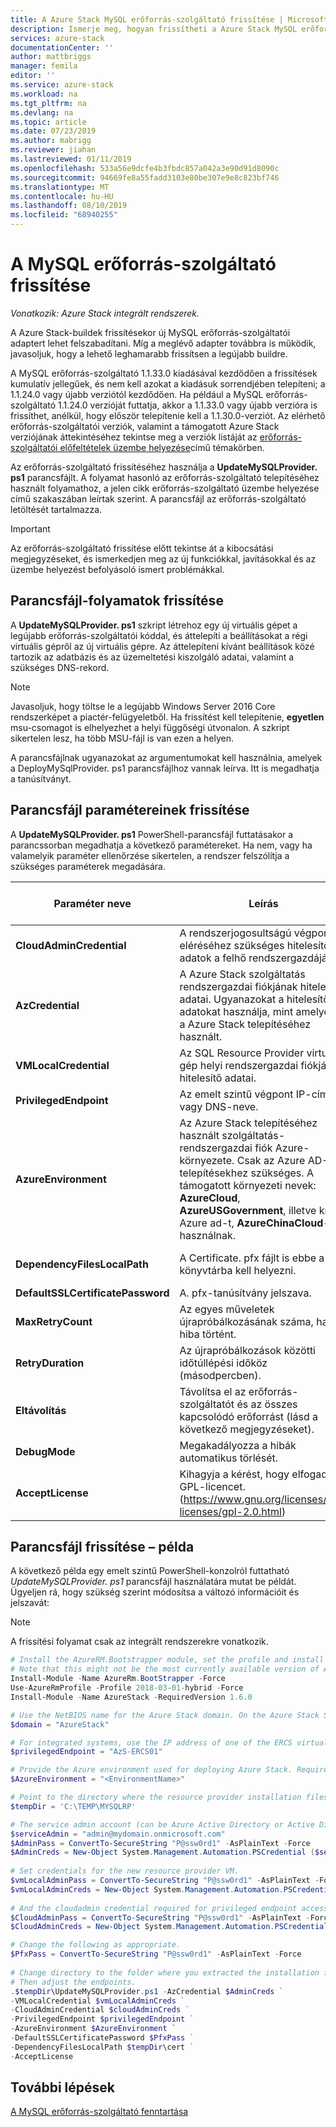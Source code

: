 ```yaml
---
title: A Azure Stack MySQL erőforrás-szolgáltató frissítése | Microsoft Docs
description: Ismerje meg, hogyan frissítheti a Azure Stack MySQL erőforrás-szolgáltatót.
services: azure-stack
documentationCenter: ''
author: mattbriggs
manager: femila
editor: ''
ms.service: azure-stack
ms.workload: na
ms.tgt_pltfrm: na
ms.devlang: na
ms.topic: article
ms.date: 07/23/2019
ms.author: mabrigg
ms.reviewer: jiahan
ms.lastreviewed: 01/11/2019
ms.openlocfilehash: 533a56e9dcfe4b3fbdc857a042a3e90d91d8090c
ms.sourcegitcommit: 94669fe8a55fadd3103e80be307e9e8c823bf746
ms.translationtype: MT
ms.contentlocale: hu-HU
ms.lasthandoff: 08/10/2019
ms.locfileid: "68940255"
---
```

# <a name="update-the-mysql-resource-provider"></a>A MySQL erőforrás-szolgáltató frissítése 

*Vonatkozik: Azure Stack integrált rendszerek.*

A Azure Stack-buildek frissítésekor új MySQL erőforrás-szolgáltatói adaptert lehet felszabadítani. Míg a meglévő adapter továbbra is működik, javasoljuk, hogy a lehető leghamarabb frissítsen a legújabb buildre. 

A MySQL erőforrás-szolgáltató 1.1.33.0 kiadásával kezdődően a frissítések kumulatív jellegűek, és nem kell azokat a kiadásuk sorrendjében telepíteni; a 1.1.24.0 vagy újabb verziótól kezdődően. Ha például a MySQL erőforrás-szolgáltató 1.1.24.0 verzióját futtatja, akkor a 1.1.33.0 vagy újabb verzióra is frissíthet, anélkül, hogy először telepítenie kell a 1.1.30.0-verziót. Az elérhető erőforrás-szolgáltatói verziók, valamint a támogatott Azure Stack verziójának áttekintéséhez tekintse meg a verziók listáját az [erőforrás-szolgáltatói előfeltételek üzembe helyezése](./azure-stack-mysql-resource-provider-deploy.md#prerequisites)című témakörben.

Az erőforrás-szolgáltató frissítéséhez használja a **UpdateMySQLProvider. ps1** parancsfájlt. A folyamat hasonló az erőforrás-szolgáltató telepítéséhez használt folyamathoz, a jelen cikk erőforrás-szolgáltató üzembe helyezése című szakaszában leírtak szerint. A parancsfájl az erőforrás-szolgáltató letöltését tartalmazza. 

 > [!IMPORTANT]
 > Az erőforrás-szolgáltató frissítése előtt tekintse át a kibocsátási megjegyzéseket, és ismerkedjen meg az új funkciókkal, javításokkal és az üzembe helyezést befolyásoló ismert problémákkal.

## <a name="update-script-processes"></a>Parancsfájl-folyamatok frissítése

A **UpdateMySQLProvider. ps1** szkript létrehoz egy új virtuális gépet a legújabb erőforrás-szolgáltatói kóddal, és áttelepíti a beállításokat a régi virtuális gépről az új virtuális gépre. Az áttelepíteni kívánt beállítások közé tartozik az adatbázis és az üzemeltetési kiszolgáló adatai, valamint a szükséges DNS-rekord. 

>[!NOTE]
>Javasoljuk, hogy töltse le a legújabb Windows Server 2016 Core rendszerképet a piactér-felügyeletből. Ha frissítést kell telepítenie, **egyetlen** msu-csomagot is elhelyezhet a helyi függőségi útvonalon. A szkript sikertelen lesz, ha több MSU-fájl is van ezen a helyen.

A parancsfájlnak ugyanazokat az argumentumokat kell használnia, amelyek a DeployMySqlProvider. ps1 parancsfájlhoz vannak leírva. Itt is megadhatja a tanúsítványt.  


## <a name="update-script-parameters"></a>Parancsfájl paramétereinek frissítése 
A **UpdateMySQLProvider. ps1** PowerShell-parancsfájl futtatásakor a parancssorban megadhatja a következő paramétereket. Ha nem, vagy ha valamelyik paraméter ellenőrzése sikertelen, a rendszer felszólítja a szükséges paraméterek megadására. 

| Paraméter neve | Leírás | Megjegyzés vagy alapértelmezett érték | 
| --- | --- | --- | 
| **CloudAdminCredential** | A rendszerjogosultságú végpont eléréséhez szükséges hitelesítő adatok a felhő rendszergazdájához. | _Kötelező_ | 
| **AzCredential** | A Azure Stack szolgáltatás rendszergazdai fiókjának hitelesítő adatai. Ugyanazokat a hitelesítő adatokat használja, mint amelyeket a Azure Stack telepítéséhez használt. | _Kötelező_ | 
| **VMLocalCredential** |Az SQL Resource Provider virtuális gép helyi rendszergazdai fiókjának hitelesítő adatai. | _Kötelező_ | 
| **PrivilegedEndpoint** | Az emelt szintű végpont IP-címe vagy DNS-neve. |  _Kötelező_ | 
| **AzureEnvironment** | Az Azure Stack telepítéséhez használt szolgáltatás-rendszergazdai fiók Azure-környezete. Csak az Azure AD-telepítésekhez szükséges. A támogatott környezeti nevek: **AzureCloud**, **AzureUSGovernment**, illetve kínai Azure ad-t, **AzureChinaCloud**-t használnak. | AzureCloud |
| **DependencyFilesLocalPath** | A Certificate. pfx fájlt is ebbe a könyvtárba kell helyezni. | Nem _kötelező_ (többcsomópontos használatra _ ) | 
| **DefaultSSLCertificatePassword** | A. pfx-tanúsítvány jelszava. | _Kötelező_ | 
| **MaxRetryCount** | Az egyes műveletek újrapróbálkozásának száma, ha hiba történt.| 2 | 
| **RetryDuration** | Az újrapróbálkozások közötti időtúllépési időköz (másodpercben). | 120 | 
| **Eltávolítás** | Távolítsa el az erőforrás-szolgáltatót és az összes kapcsolódó erőforrást (lásd a következő megjegyzéseket). | Nem | 
| **DebugMode** | Megakadályozza a hibák automatikus törlését. | Nem | 
| **AcceptLicense** | Kihagyja a kérést, hogy elfogadja a GPL-licencet.  (https://www.gnu.org/licenses/old-licenses/gpl-2.0.html) | | 

## <a name="update-script-example"></a>Parancsfájl frissítése – példa
A következő példa egy emelt szintű PowerShell-konzolról futtatható *UpdateMySQLProvider. ps1* parancsfájl használatára mutat be példát. Ügyeljen rá, hogy szükség szerint módosítsa a változó információit és jelszavát:  

> [!NOTE] 
> A frissítési folyamat csak az integrált rendszerekre vonatkozik. 

```powershell 
# Install the AzureRM.Bootstrapper module, set the profile and install the AzureStack module
# Note that this might not be the most currently available version of Azure Stack PowerShell.
Install-Module -Name AzureRm.BootStrapper -Force
Use-AzureRmProfile -Profile 2018-03-01-hybrid -Force
Install-Module -Name AzureStack -RequiredVersion 1.6.0

# Use the NetBIOS name for the Azure Stack domain. On the Azure Stack SDK, the default is AzureStack but could have been changed at install time. 
$domain = "AzureStack" 

# For integrated systems, use the IP address of one of the ERCS virtual machines 
$privilegedEndpoint = "AzS-ERCS01" 

# Provide the Azure environment used for deploying Azure Stack. Required only for Azure AD deployments. Supported environment names are AzureCloud, AzureUSGovernment, or AzureChinaCloud. 
$AzureEnvironment = "<EnvironmentName>"

# Point to the directory where the resource provider installation files were extracted. 
$tempDir = 'C:\TEMP\MYSQLRP' 

# The service admin account (can be Azure Active Directory or Active Directory Federation Services). 
$serviceAdmin = "admin@mydomain.onmicrosoft.com" 
$AdminPass = ConvertTo-SecureString "P@ssw0rd1" -AsPlainText -Force 
$AdminCreds = New-Object System.Management.Automation.PSCredential ($serviceAdmin, $AdminPass) 
 
# Set credentials for the new resource provider VM. 
$vmLocalAdminPass = ConvertTo-SecureString "P@ssw0rd1" -AsPlainText -Force 
$vmLocalAdminCreds = New-Object System.Management.Automation.PSCredential ("mysqlrpadmin", $vmLocalAdminPass) 
 
# And the cloudadmin credential required for privileged endpoint access. 
$CloudAdminPass = ConvertTo-SecureString "P@ssw0rd1" -AsPlainText -Force 
$CloudAdminCreds = New-Object System.Management.Automation.PSCredential ("$domain\cloudadmin", $CloudAdminPass) 

# Change the following as appropriate. 
$PfxPass = ConvertTo-SecureString "P@ssw0rd1" -AsPlainText -Force 
 
# Change directory to the folder where you extracted the installation files. 
# Then adjust the endpoints. 
.$tempDir\UpdateMySQLProvider.ps1 -AzCredential $AdminCreds ` 
-VMLocalCredential $vmLocalAdminCreds ` 
-CloudAdminCredential $cloudAdminCreds ` 
-PrivilegedEndpoint $privilegedEndpoint ` 
-AzureEnvironment $AzureEnvironment `
-DefaultSSLCertificatePassword $PfxPass ` 
-DependencyFilesLocalPath $tempDir\cert ` 
-AcceptLicense 
```  

## <a name="next-steps"></a>További lépések
[A MySQL erőforrás-szolgáltató fenntartása](azure-stack-mysql-resource-provider-maintain.md)
